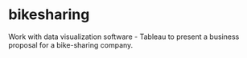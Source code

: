 # bikesharing
Work with data visualization software - Tableau to present a business proposal for a bike-sharing company.
